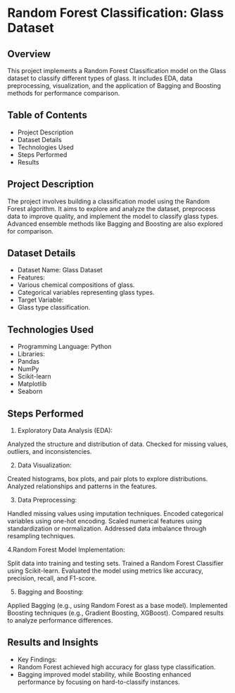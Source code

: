 # Random Forest Classification: Glass Dataset

## Overview
This project implements a Random Forest Classification model on the Glass dataset to classify different types of glass. It includes EDA, data preprocessing, visualization, and the application of Bagging and Boosting methods for performance comparison.

## Table of Contents
* Project Description
* Dataset Details
* Technologies Used
* Steps Performed
* Results 

## Project Description
The project involves building a classification model using the Random Forest algorithm. It aims to explore and analyze the dataset, preprocess data to improve quality, and implement the model to classify glass types. Advanced ensemble methods like Bagging and Boosting are also explored for comparison.

## Dataset Details
* Dataset Name: Glass Dataset
* Features:
* Various chemical compositions of glass.
* Categorical variables representing glass types.
* Target Variable:
* Glass type classification.

## Technologies Used
* Programming Language: Python
* Libraries:
* Pandas
* NumPy
* Scikit-learn
* Matplotlib
* Seaborn

## Steps Performed
1. Exploratory Data Analysis (EDA):

Analyzed the structure and distribution of data.
Checked for missing values, outliers, and inconsistencies.

2. Data Visualization:

Created histograms, box plots, and pair plots to explore distributions.
Analyzed relationships and patterns in the features.

3. Data Preprocessing:

Handled missing values using imputation techniques.
Encoded categorical variables using one-hot encoding.
Scaled numerical features using standardization or normalization.
Addressed data imbalance through resampling techniques.

4.Random Forest Model Implementation:

Split data into training and testing sets.
Trained a Random Forest Classifier using Scikit-learn.
Evaluated the model using metrics like accuracy, precision, recall, and F1-score.

5. Bagging and Boosting:

Applied Bagging (e.g., using Random Forest as a base model).
Implemented Boosting techniques (e.g., Gradient Boosting, XGBoost).
Compared results to analyze performance differences.

## Results and Insights
* Key Findings:
* Random Forest achieved high accuracy for glass type classification.
* Bagging improved model stability, while Boosting enhanced performance by focusing on hard-to-classify instances.

